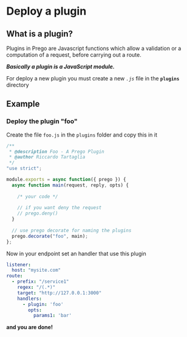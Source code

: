 # Deploy a plugin

## What is a plugin?

Plugins in Prego are Javascript functions which allow a validation or a computation of a request, before carrying out a route.

_**Basically a plugin is a JavaScript module.**_

For deploy a new plugin you must create a new _`.js`_ file in the **`plugins`** directory

## Example

### Deploy the plugin "foo"

Create the file `foo.js` in the `plugins` folder and copy this in it

```javascript
/**
 * @description Foo - A Prego Plugin
 * @author Riccardo Tartaglia
 */
"use strict";

module.exports = async function({ prego }) {
  async function main(request, reply, opts) {
    
    /* your code */
    
    // if you want deny the request
    // prego.deny()
  }
  
  // use prego decorate for naming the plugins
  prego.decorate("foo", main);
};
```

Now in your endpoint set an handler that use this plugin

```yaml
listener:
  host: "mysite.com"
route:
  - prefix: "/service1"
    regex: "/(.*)"
    target: "http://127.0.0.1:3000"
    handlers:
      - plugin: 'foo'
        opts:
          params1: 'bar'
```

**and you are done!**

